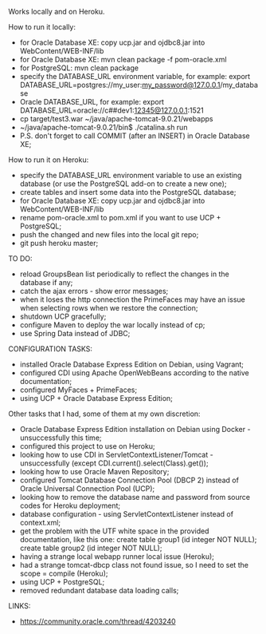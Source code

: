 
Works locally and on Heroku.

How to run it locally:

 * for Oracle Database XE: copy ucp.jar and ojdbc8.jar into WebContent/WEB-INF/lib
 * for Oracle Database XE: mvn clean package -f pom-oracle.xml
 * for PostgreSQL: mvn clean package
 * specify the DATABASE_URL environment variable, for example: export DATABASE_URL=postgres://my_user:my_password@127.0.0.1/my_database 
 * Oracle DATABASE_URL, for example: export DATABASE_URL=oracle://c##dev1:12345@127.0.0.1:1521
 * cp target/test3.war ~/java/apache-tomcat-9.0.21/webapps
 * ~/java/apache-tomcat-9.0.21/bin$ ./catalina.sh run
 * P.S. don't forget to call COMMIT (after an INSERT) in Oracle Database XE;

How to run it on Heroku:

 * specify the DATABASE_URL environment variable to use an existing database (or use the PostgreSQL add-on to create a new one);
 * create tables and insert some data into the PostgreSQL database;
 * for Oracle Database XE: copy ucp.jar and ojdbc8.jar into WebContent/WEB-INF/lib
 * rename pom-oracle.xml to pom.xml if you want to use UCP + PostgreSQL;
 * push the changed and new files into the local git repo;
 * git push heroku master;

TO DO:

 * reload GroupsBean list periodically to reflect the changes in the database if any;
 * catch the ajax errors - show error messages;
 * when it loses the http connection the PrimeFaces may have an issue when selecting rows when we restore the connection;
 * shutdown UCP gracefully;
 * configure Maven to deploy the war locally instead of cp;
 * use Spring Data instead of JDBC;

CONFIGURATION TASKS:

  * installed Oracle Database Express Edition on Debian, using Vagrant;
  * configured CDI using Apache OpenWebBeans according to the native documentation;
  * configured MyFaces + PrimeFaces;
  * using UCP + Oracle Database Express Edition;

Other tasks that I had, some of them at my own discretion:

  * Oracle Database Express Edition installation on Debian using Docker - unsuccessfully this time;
  * configured this project to use on Heroku;
  * looking how to use CDI in ServletContextListener/Tomcat - unsuccessfully (except CDI.current().select(Class).get());
  * looking how to use Oracle Maven Repository;
  * configured Tomcat Database Connection Pool (DBCP 2) instead of Oracle Universal Connection Pool (UCP);
  * looking how to remove the database name and password from source codes for Heroku deployment;
  * database configuration - using ServletContextListener instead of context.xml;
  * get the problem with the UTF white space in the provided documentation, like this one: create table group1 (id integer NOT NULL); create table group2 (id integer NOT NULL);
  * having a strange local webapp runner local issue (Heroku);
  * had a strange tomcat-dbcp class not found issue, so I need to set the scope = compile (Heroku);
  * using UCP + PostgreSQL;
  * removed redundant database data loading calls;

LINKS:

  * https://community.oracle.com/thread/4203240
